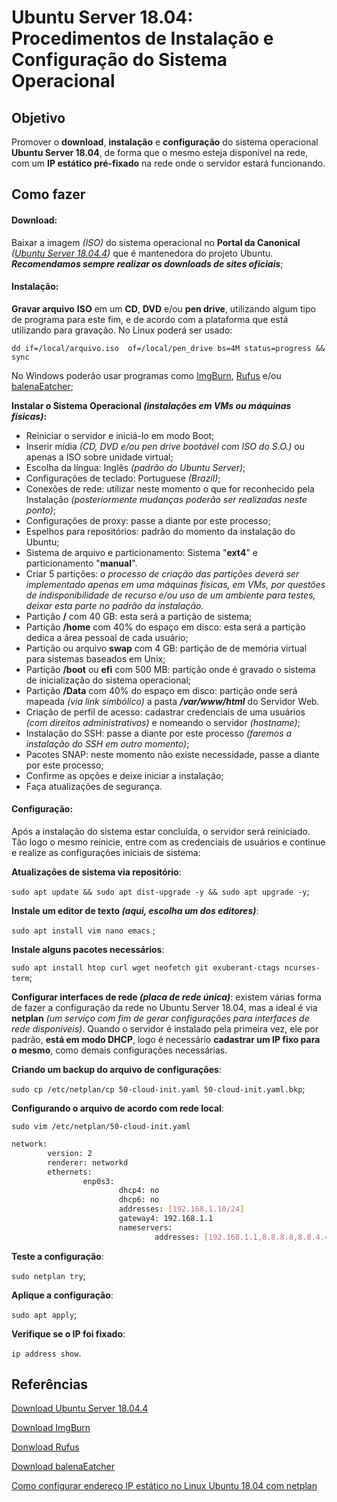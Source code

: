 # Ubuntu Server 18.04: Procedimentos de Instalação e Configuração do Sistema Operacional



## Objetivo

Promover o **download**, **instalação** e **configuração** do sistema operacional **Ubuntu Server 18.04**, de forma que o mesmo esteja disponível na rede, com um **IP estático pré-fixado** na rede onde o servidor estará funcionando.

## Como fazer

#### **Download**: 

Baixar a imagem *(ISO)* do sistema operacional no **Portal da Canonical** *([Ubuntu Server 18.04.4](https://ubuntu.com/download/server/thank-you?version=18.04.4&architecture=amd64))* que é mantenedora do projeto Ubuntu. ***Recomendamos sempre realizar os downloads de sites oficiais***;

#### Instalação: 

**Gravar arquivo** **ISO** em um **CD**, **DVD** e/ou **pen drive**, utilizando algum tipo de programa para este fim, e de acordo com a plataforma que está utilizando para gravação. No Linux poderá ser usado:

 `dd if=/local/arquivo.iso  of=/local/pen_drive bs=4M status=progress && sync ` 

No Windows poderão usar programas como [ImgBurn](http://ultradownloads.com.br/download/ImgBurn/), [Rufus](https://rufus.ie/) e/ou [balenaEatcher](https://www.balena.io/etcher/);

**Instalar o Sistema Operacional *(instalações em VMs ou máquinas físicas)*:**

- Reiniciar o servidor e iniciá-lo em modo Boot;
- Inserir mídia *(CD, DVD e/ou pen drive bootável com ISO do S.O.)* ou apenas a ISO sobre unidade virtual;
- Escolha da língua: Inglês *(padrão do Ubuntu Server)*;
- Configurações de teclado: Portuguese *(Brazil)*;
- Conexões de rede: utilizar neste momento o que for reconhecido pela Instalação *(posteriormente mudanças poderão ser realizadas neste ponto)*;
- Configurações de proxy: passe a diante por este processo;
- Espelhos para repositórios: padrão do momento da instalação do Ubuntu;
- Sistema de arquivo e particionamento: Sistema "**ext4**" e particionamento "**manual**".
- Criar 5 partições: *o processo de criação das partições deverá ser implementado apenas em uma máquinas físicas, em VMs, por questões de indisponibilidade de recurso e/ou uso de um ambiente para testes, deixar esta parte no padrão da instalação.*
- Partição **/** com 40 GB: esta será a partição de sistema;
- Partição **/home** com 40% do espaço em disco: esta será a partição dedica a área pessoal de cada usuário;
- Partição ou arquivo **swap** com 4 GB: partição de de memória virtual para sistemas baseados em Unix;
- Partição **/boot** ou **efi** com 500 MB:  partição onde é gravado o sistema de inicialização do sistema operacional;
- Partição **/Data** com 40% do espaço em disco: partição onde será mapeada *(via link simbólico)* a pasta ***/var/www/html*** do Servidor Web.
- Criação de perfil de acesso:  cadastrar credenciais de uma usuários *(com direitos administrativos)* e nomeando o servidor *(hostname)*;
- Instalação do SSH: passe a diante por este processo *(faremos a instalação do SSH em outro momento)*;
- Pacotes SNAP: neste momento não existe necessidade, passe a diante por este processo;
- Confirme as opções e deixe iniciar a instalação;
- Faça atualizações de segurança.

#### Configuração:

Após a instalação do sistema estar concluída, o servidor será reiniciado. Tão logo o mesmo reinicie, entre com as credenciais de usuários e continue e realize as configurações iniciais de sistema:

**Atualizações de sistema via repositório**:

 `sudo apt update && sudo apt dist-upgrade -y && sudo apt upgrade -y`; 

**Instale um editor de texto *(aqui, escolha um dos editores)***: 

`sudo apt install vim nano emacs` ;

**Instale alguns pacotes necessários**:

 `sudo apt install htop curl wget neofetch git exuberant-ctags ncurses-term`;

**Configurar interfaces de rede *(placa de rede única)***: existem várias forma de fazer a configuração da rede no Ubuntu Server 18.04, mas a ideal é via **netplan** *(um serviço com fim de gerar configurações para interfaces de rede disponíveis)*. Quando o servidor é instalado pela primeira vez, ele por padrão, **está em modo DHCP**, logo é necessário **cadastrar um IP fixo para o mesmo**, como demais configurações necessárias.

**Criando um backup do arquivo de configurações**:

 `sudo cp /etc/netplan/cp 50-cloud-init.yaml 50-cloud-init.yaml.bkp`;

**Configurando o arquivo de acordo com rede local**:

 `sudo vim /etc/netplan/50-cloud-init.yaml`

```bash
network:
        version: 2
        renderer: networkd
        ethernets:
                enp0s3:
                        dhcp4: no
                        dhcp6: no
                        addresses: [192.168.1.10/24]
                        gateway4: 192.168.1.1
                        nameservers:
                                addresses: [192.168.1.1,8.8.8.8,8.8.4.4]
```

**Teste a configuração**: 

`sudo netplan try`;

**Aplique a configuração**: 

`sudo apt apply`;

**Verifique se o IP foi fixado**:

 `ip address show`.



## Referências

[Download Ubuntu Server 18.04.4](https://ubuntu.com/download/server/thank-you?version=18.04.4&architecture=amd64)

[Download ImgBurn](http://ultradownloads.com.br/download/ImgBurn/)

[Donwload Rufus](https://rufus.ie/)

[Download balenaEatcher](https://www.balena.io/etcher/)

[Como configurar endereço IP estático no Linux Ubuntu 18.04 com netplan](http://www.bosontreinamentos.com.br/linux/como-configurar-endereco-ip-estatico-no-linux-ubuntu-18-04-com-netplan/)